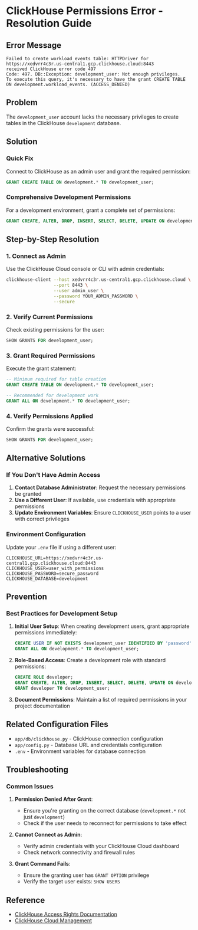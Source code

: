 # ClickHouse Permissions Error - Resolution Guide

## Error Message
```
Failed to create workload_events table: HTTPDriver for https://xedvrr4c3r.us-central1.gcp.clickhouse.cloud:8443 
received ClickHouse error code 497
Code: 497. DB::Exception: development_user: Not enough privileges. 
To execute this query, it's necessary to have the grant CREATE TABLE ON development.workload_events. (ACCESS_DENIED)
```

## Problem
The `development_user` account lacks the necessary privileges to create tables in the ClickHouse `development` database.

## Solution

### Quick Fix
Connect to ClickHouse as an admin user and grant the required permission:

```sql
GRANT CREATE TABLE ON development.* TO development_user;
```

### Comprehensive Development Permissions
For a development environment, grant a complete set of permissions:

```sql
GRANT CREATE, ALTER, DROP, INSERT, SELECT, DELETE, UPDATE ON development.* TO development_user;
```

## Step-by-Step Resolution

### 1. Connect as Admin
Use the ClickHouse Cloud console or CLI with admin credentials:

```bash
clickhouse-client --host xedvrr4c3r.us-central1.gcp.clickhouse.cloud \
                  --port 8443 \
                  --user admin_user \
                  --password YOUR_ADMIN_PASSWORD \
                  --secure
```

### 2. Verify Current Permissions
Check existing permissions for the user:

```sql
SHOW GRANTS FOR development_user;
```

### 3. Grant Required Permissions
Execute the grant statement:

```sql
-- Minimum required for table creation
GRANT CREATE TABLE ON development.* TO development_user;

-- Recommended for development work
GRANT ALL ON development.* TO development_user;
```

### 4. Verify Permissions Applied
Confirm the grants were successful:

```sql
SHOW GRANTS FOR development_user;
```

## Alternative Solutions

### If You Don't Have Admin Access

1. **Contact Database Administrator**: Request the necessary permissions be granted
2. **Use a Different User**: If available, use credentials with appropriate permissions
3. **Update Environment Variables**: Ensure `CLICKHOUSE_USER` points to a user with correct privileges

### Environment Configuration
Update your `.env` file if using a different user:

```env
CLICKHOUSE_URL=https://xedvrr4c3r.us-central1.gcp.clickhouse.cloud:8443
CLICKHOUSE_USER=user_with_permissions
CLICKHOUSE_PASSWORD=secure_password
CLICKHOUSE_DATABASE=development
```

## Prevention

### Best Practices for Development Setup

1. **Initial User Setup**: When creating development users, grant appropriate permissions immediately:
   ```sql
   CREATE USER IF NOT EXISTS development_user IDENTIFIED BY 'password';
   GRANT ALL ON development.* TO development_user;
   ```

2. **Role-Based Access**: Create a development role with standard permissions:
   ```sql
   CREATE ROLE developer;
   GRANT CREATE, ALTER, DROP, INSERT, SELECT, DELETE, UPDATE ON development.* TO developer;
   GRANT developer TO development_user;
   ```

3. **Document Permissions**: Maintain a list of required permissions in your project documentation

## Related Configuration Files

- `app/db/clickhouse.py` - ClickHouse connection configuration
- `app/config.py` - Database URL and credentials configuration
- `.env` - Environment variables for database connection

## Troubleshooting

### Common Issues

1. **Permission Denied After Grant**: 
   - Ensure you're granting on the correct database (`development.*` not just `development`)
   - Check if the user needs to reconnect for permissions to take effect

2. **Cannot Connect as Admin**:
   - Verify admin credentials with your ClickHouse Cloud dashboard
   - Check network connectivity and firewall rules

3. **Grant Command Fails**:
   - Ensure the granting user has `GRANT OPTION` privilege
   - Verify the target user exists: `SHOW USERS`

## Reference
- [ClickHouse Access Rights Documentation](https://clickhouse.com/docs/en/operations/access-rights)
- [ClickHouse Cloud Management](https://clickhouse.cloud)